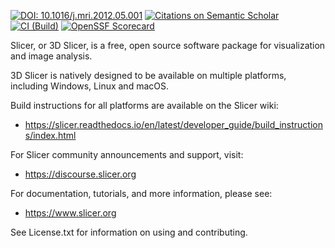 [![DOI: 10.1016/j.mri.2012.05.001](https://img.shields.io/badge/DOI-10.1016/j.mri.2012.05.001-blue.svg)](https://pubmed.ncbi.nlm.nih.gov/22770690/)
[![Citations on Semantic Scholar](https://img.shields.io/badge/dynamic/json?label=Citations&query=%24.citationCount&url=https%3A%2F%2Fapi.semanticscholar.org%2Fgraph%2Fv1%2Fpaper%2FDOI%3A10.1016%2Fj.mri.2012.05.001%3Ffields%3DcitationCount)](https://www.sciencedirect.com/science/article/abs/pii/S0730725X12001816?via%3Dihub#preview-section-cited-by)
[![CI (Build)](https://github.com/Slicer/Slicer/actions/workflows/ci.yml/badge.svg)](https://github.com/Slicer/Slicer/actions/workflows/ci.yml)
[![OpenSSF Scorecard](https://api.securityscorecards.dev/projects/github.com/Slicer/Slicer/badge)](https://securityscorecards.dev/viewer/?uri=github.com/Slicer/Slicer)

Slicer, or 3D Slicer, is a free, open source software package for visualization and
image analysis.

3D Slicer is natively designed to be available on multiple platforms,
including Windows, Linux and macOS.

Build instructions for all platforms are available on the Slicer wiki:
- https://slicer.readthedocs.io/en/latest/developer_guide/build_instructions/index.html

For Slicer community announcements and support, visit:
- https://discourse.slicer.org

For documentation, tutorials, and more information, please see:
- https://www.slicer.org

See License.txt for information on using and contributing.
